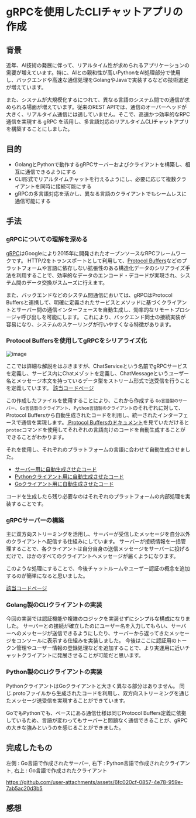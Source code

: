# gRPCを使用したCLIチャットアプリの作成

## 背景
近年、AI技術の発展に伴って、リアルタイム性が求められるアプリケーションの需要が増えています。特に、AIとの親和性が高いPythonをAI処理部分で使用し、バックエンドや高速な通信処理をGolangやJavaで実装するなどの技術選定が増えています。

また、システムが大規模化するにつれて、異なる言語のシステム間での通信が求められる場面が増えています。従来のREST APIでは、通信のオーバーヘッドが大きく、リアルタイム通信には適していません。そこで、高速かつ効率的なRPC通信を実現する gRPC を活用し、多言語対応のリアルタイムCLIチャットアプリを構築することにしました。

## 目的
- GolangとPythonで動作するgRPCサーバーおよびクライアントを構築し、相互に通信できるようにする
- CLI形式でリアルタイムチャットを行えるようにし、必要に応じて複数クライアントを同時に接続可能にする
- gRPCの多言語対応を活かし、異なる言語のクライアントでもシームレスに通信可能にする

## 手法
### gRPCについての理解を深める
[gRPC](https://grpc.io/)はGoogleにより2015年に開発されたオープンソースなRPCフレームワークです。
HTTP/2をトランスポートとして利用して、[Protocol Buffers](https://protobuf.dev/)などのプラットフォームや言語に依存しない拡張性のある構造化データのシリアライズ手法を利用することで、効率的なデータのエンコード・デコードが実現され、システム間のデータ交換がスムーズに行えます。

また、バックエンドなどのシステム間通信においては、gRPCはProtocol Buffersと連携して、明確に定義されたサービスとメソッドに基づくクライアントとサーバー間の通信インターフェースを自動生成し、効率的なリモートプロシージャ呼び出しを可能にします。
これにより、バックエンド同士の接続実装が容易になり、システムのスケーリングが行いやすくなる特徴があります。

### Protocol Buffersを使用してgRPCをシリアライズ化
![image](https://github.com/user-attachments/assets/160cc4e7-dd7c-4310-bbf6-a3d074cbd618)

ここでは詳細な解説をはぶきますが、ChatServiceという名前でgRPCサービスを定義し、サービス内にChatメゾットを定義し、ChatMessageというユーザー名とメッセージ本文を持っているデータ型をストリーム形式で送受信を行うことを定義しています。
[該当コードページ](https://github.com/HEKUCHAN/grpc_simple_chat/blob/main/protos/chat.proto)

この作成したファイルを使用することにより、これから作成する `Go言語製のサーバー`、`Go言語製のクライアント`、`Python言語製のクライアント`のそれぞれに対して、Protocol Buffersから自動生成されたコードを利用し、統一されたインターフェースで通信を実現します。[
Protocol Buffersのドキュメント](https://protobuf.dev/reference/go/go-generated/)を見ていただけると`protoc`コマンドを使用してそれぞれの言語向けのコードを自動生成することができることがわかります。

それを使用し、それぞれのプラットフォームの言語に合わせて自動生成させました。
- [サーバー用に自動生成させたコード](https://github.com/HEKUCHAN/grpc_simple_chat/tree/main/apps/server/proto)
- [Pythonクライアント用に自動生成させたコード](https://github.com/HEKUCHAN/grpc_simple_chat/tree/main/apps/python_client/proto)
- [Goクライアント用に自動生成させたコード](https://github.com/HEKUCHAN/grpc_simple_chat/tree/main/apps/golang_client/proto)

コードを生成したら残り必要なのはそれぞれのプラットフォームの内部処理を実装することです。

### gRPCサーバーの構築
主に双方向ストリーミングを活用し、サーバーが受信したメッセージを自分以外のクライアントへ配信する仕組みにしています。
サーバーが接続情報を一括管理することで、各クライアントは自分自身の送信メッセージをサーバーに投げるだけで、ほかのすべてのクライアントへメッセージが届くようになります。

このような処理にすることで、今後チャットルームやユーザー認証の概念を追加するのが簡単になると思いました。

[該当コードページ](https://github.com/HEKUCHAN/grpc_simple_chat/tree/main/apps/server)

### Golang製のCLIクライアントの実装
今回の実装では認証機能や複雑のロジックを実装せずにシンプルな構成になりました。
サーバーとの接続が確立したのにユーザー名を入力してもらい、サーバーへのメッセージが送信できるようにしたり、サーバーから返ってきたメッセージをコンソールに表示する仕組みを実装しました。
今後はここに認証用のトークン管理やユーザー情報の登録処理などを追加することで、より実運用に近いチャットクライアントに発展させることが可能だと思います。

### Python製のCLIクライアントの実装
PythonクライアントはGoクライアントと大きく異なる部分はありません。
同じ.protoファイルから生成されたコードを利用し、双方向ストリーミングを通じたメッセージ送受信を実現することができています。

GoでもPythonでも、ベースにある通信仕様は同じProtocol Buffers定義に依拠しているため、言語が変わってもサーバーと問題なく通信できることが、gRPCの大きな強みというのを感じることができました。

## 完成したもの
左側 : Go言語で作成されたサーバー, 右下 : Python言語で作成されたクライアント, 右上 : Go言語で作成されたクライアント

https://github.com/user-attachments/assets/6fc020cf-0857-4e78-959e-7ab5ac20d3b5

## 感想
